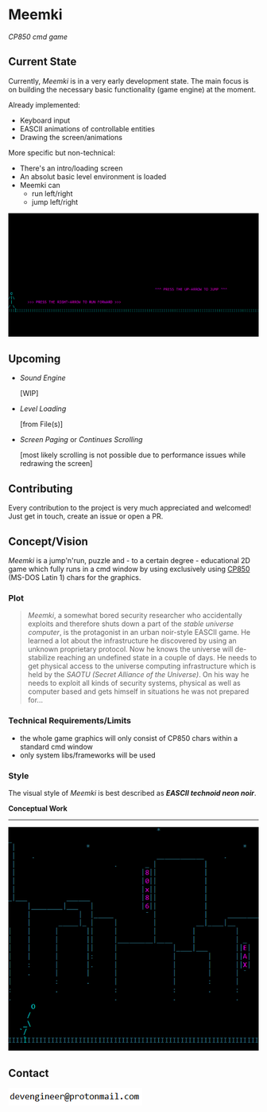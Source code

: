 # Meemki

*CP850 cmd game*



## Current State

Currently, *Meemki* is in a very early development state. The main focus is on building the necessary basic functionality (game engine) at the moment.

Already implemented:

* Keyboard input
* EASCII animations of controllable entities
* Drawing the screen/animations

More specific but non-technical:

* There's an intro/loading screen
* An absolut basic level environment is loaded
* Meemki can
  * run left/right
  * jump left/right



![meemki_gameplay](.\img\meemki_gameplay.gif)



## Upcoming

* *Sound Engine*

  [WIP]

* *Level Loading*

  [from File(s)]

* *Screen Paging* or *Continues Scrolling*

  [most likely scrolling is not possible due to performance issues while redrawing the screen]



## Contributing

Every contribution to the project is very much appreciated and welcomed! Just get in touch, create an issue or open a PR.



## Concept/Vision

*Meemki* is a jump'n'run, puzzle and - to a certain degree - educational 2D game which fully runs in a cmd window by using exclusively using [CP850](https://docs.microsoft.com/en-us/previous-versions/cc195064(v=msdn.10)) (MS-DOS Latin 1) chars for the graphics.

### Plot

> *Meemki*, a somewhat bored security researcher who accidentally exploits and therefore shuts down a part of the *stable universe computer*, is the protagonist in an urban noir-style EASCII game. He learned a lot about the infrastructure he discovered by using an unknown proprietary protocol. Now he knows the universe will de-stabilize reaching an undefined state in a couple of days. He needs to get physical access to the universe computing infrastructure which is held by the *SAOTU (Secret Alliance of the Universe)*. On his way he needs to exploit all kinds of security systems, physical as well as computer based and gets himself in situations he was not prepared for...

### Technical Requirements/Limits

- the whole game graphics will only consist of CP850 chars within a standard cmd window
- only system libs/frameworks will be used

### Style

The visual style of *Meemki* is best described as ***EASCII technoid neon noir***.

**Conceptual Work**

------

![Meemki_City](.\img\meemki_city.png)



## Contact

![1565437250446](.\img\1565437250446.png)